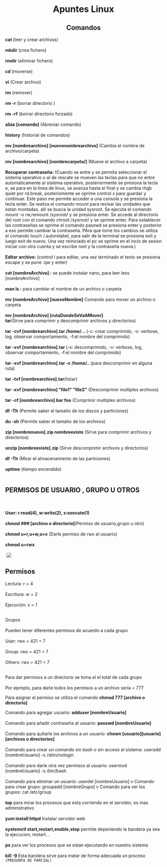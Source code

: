 <h1 align="center">Apuntes Linux</h1>

<h2 align="center">Comandos</h2>

<b>cat </b> (leer y crear archivos)<br><br>
<b>mkdir</b> (crea fichero)<br><br>
<b>rmdir</b> (eliminar fichero) <br><br>
<b>cd</b> (moverse)<br><br>
<b>vi</b> (Crear archivo)<br><br>
<b>rm</b> (remover)<br><br>
<b>rm -r</b> (borrar directorio )<br><br>
<b>rm -rf</b> (borrar directorio forzado)<br><br>
<b>alias [comando]</b> (Abreviar comando)<br><br>
<b>history</b> (historial de comandos)<br><br>
<b>mv [nombrearchivo] [nuevonombrearchivo]</b> (Cambia el nombre de archivo/carpeta)<br><br>
<b>mv [nombrearchivo] [nombrecarpeta/]</b> (Mueve el archivo a carpeta)<br><br>
<b>Recuperar contraseña:</b> (Cuando se entre y se permita seleccionar el sistema operativo o al de rescate se mueven las teclas para que no entre automaticamente al sistema operativo, posteriormente se presiona la tecla e, se para en la linea de linux, se avanza hasta el final y se cambia rhgb quiet por rd.break, posteriomente se oprime control x para guardar y continuar. Este paso me permite acceder a una consola y se presiona la tecla enter. Se realiza el comando mount para revisar las unidades que estan montadas, allí se busca la unidad sysroot. Se ejecuta el comando mount -o rw,remount /sysroot/ y se presiona enter. Se accede al directorio del root con el comando chroot /sysroot/ y se oprime enter. Para establecer las contraseñas se oprime el comando passwd se presiona enter y posterior a eso permite cambiar la contraseña. PAra que tome los cambios se utiliza el comando touch /.autorelabel, para salir de la terminal se presiona exit y luego exit de nuevo. Una vez reiniciado el pc se oprime en el incio de sesion iniciar con otra cuenta y se escribe root y la contraseña nueva.)<br><br>
<b>Editar archivo: </b>(control i para editar, una vez terminado el texto se presiona escape y se pone :qw y enter)<br><br>
<b>cat [nombreArchivo] :</b> se puede instalar nano, para leer less [nombreArchivo]<br><br>
<b>man ls :</b> para cambiar el nombre de un archivo o carpeta <br><br>
<b>mv [nombreArchivo] [nuevoNombre]</b> Comando para mover un archivo o carpeta <br><br>
<b>mv [nombreArchivo] [rutaDondeSeVaAMover]</b> <br>
<b>tar</b>(Sirve para comprimir y descomprimir archivos y directorios) <br><br>
<b>tar -cvf [nombrearchivo].tar /home/... </b> (-c: crear comprimido, -v: verbose, log, observar comportamiento, -f:el nombre del comprimido) <br><br>
<b>tar -xvf [nombrearchivo].tar </b> (-x: descomprimido, -v: verbose, log, observar comportamiento, -f:el nombre del comprimido) <br><br>
<b>tar -xvf [nombrearchivo].tar -c /home/.. </b>(para descomprimir en alguna ruta) <br><br>
<b>tar -tvf [nombrearchivo].tar</b>(listar) <br><br>
<b>tar -xvf [nombrearchivo] "file1"  "file2"</b> (Descomprimir multiples archivos)<br><br>
<b>tar -cf [nombrearchivo] bar foo</b> (Comprimir multiples archivos)<br><br>
<b>df -Th</b> (Permite saber el tamaño de los discos y particiones)<br><br>
<b>du -sh</b> (Permite saber el tamaño de los archivos) </br><br>
<b>zip [nombrenuevo].zip nombreexiste</b> (Sirve para comprimir archivos y directorios) </br><br>
<b>unzip [nombreexiste].zip</b> (Sirve descomprimir archivos y directorios)</br><br>
<b>df -Th</b> (Mirar el almacenamiento de las particiones) </br><br>
<b>uptime</b> (tiempo encendido)</br><br>
<h2>PERMISOS DE USUARIO , GRUPO U OTROS</h2> </br><br>
<b>
User: r:read(4),
w:write(2),
x:execute(1)
</b> </br><br>
<b>chmod ### [archivo o directorio]</b>(Permiso de usuario,grupo u otro) </br><br>
<b>chmod u+r,u+w,u+x</b> (Darle permiso de rwx al usuario) </br><br>
<b>chmod u=rwx</b> </br><br>
<img scr="./img/Screenshot_35.png"/>
<img src="./img/4.png"/>
<h2><strong>Permisos</strong></h2>

Lectura: r = 4</br><br>
Escritura: w = 2</br><br>
Ejecución: x = 1</br><br>

Grupos</br><br>
Pueden tener diferentes permisos de acuerdo a cada grupo</br><br>
User: rwx = 421 = 7</br><br>
Group: rwx = 421 = 7</br><br>
Others: rwx = 421 = 7</br><br>

Para dar permisos a un directorio se toma el el total de cada grupo</br><br>
Por ejemplo, para darle todos los permisos a un archivo seria = 777

Para asignar el permiso se utiliza el comando <strong>chmod 777 [archivo o directorio]</strong>

Comando para agregar usuario: <strong>adduser [nombreUsuario]</strong></br><br>
Comando para añadir contraseña al usuario: <strong>passwd [nombreUsuario]</strong></br><br>
Comando para quitarle los archivos a un usuario: <strong>chown [usuario][usuario] [archivos o directorios]</strong></br><br>
Comando para crear un comando sin bash o sin acceso al sistema: useradd [nombreUsuario] -s /sbin/nologin </br><br>
Comando para darle otra vez permisos al usuario: usermod [nombreUsuario] -s /bin/bash </br><br>
Comando para eliminar un usuario: userdel [nombreUsuario] v
Comando para crear grupo: groupadd [nombreGrupo] v
Comando para ver los grupos: cat /etc/group </br><br>
<b>top</b>  para mirar los procesos que esta corriendo en el servidor, es mas administrativo</br><br>
<b>yum install httpd</b> Instalar servidor web</br><br>
<b>systemctl start,restart,enable,stop</b> permite depeniendo la bandera ya sea la ejecucion, restart... </br><br>
<b>ps</b> para ver los procesos que se estan ejecutando en nuestro sistema</br><br>
<b>kill -9 </b> Esta bandera sirve para matar de forma adecuada un proceso `(PREGUNTA DE PARCIAL)`</br><br>
<b></b> </br><br>
<b></b> </br><br>
<b></b> </br><br>
<b></b> </br><br>
<b></b> </br><br>
<b></b> </br><br>
<b></b> </br><br>
<b></b> </br><br>
<b></b> </br><br>
<b></b> </br><br>
<b></b> </br><br>

